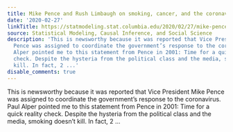 ```yaml
---
title: Mike Pence and Rush Limbaugh on smoking, cancer, and the coronavirus
date: '2020-02-27'
linkTitle: https://statmodeling.stat.columbia.edu/2020/02/27/mike-pence-and-rush-limbaugh-on-smoking-cancer-and-the-coronavirus/
source: Statistical Modeling, Causal Inference, and Social Science
description: 'This is newsworthy because it was reported that Vice President Mike
  Pence was assigned to coordinate the government’s response to the coronavirus. Paul
  Alper pointed me to this statement from Pence in 2001: Time for a quick reality
  check. Despite the hysteria from the political class and the media, smoking doesn&#8217;t
  kill. In fact, 2 ...'
disable_comments: true
---
```

This is newsworthy because it was reported that Vice President Mike Pence was assigned to coordinate the government’s response to the coronavirus. Paul Alper pointed me to this statement from Pence in 2001: Time for a quick reality check. Despite the hysteria from the political class and the media, smoking doesn&#8217;t kill. In fact, 2 ...